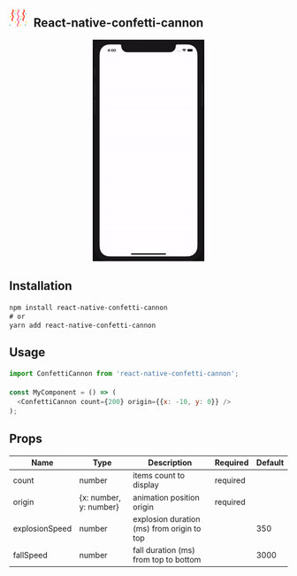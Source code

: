 ## <img height="32" src=".github/logo.png" alt="React-native-confetti-cannon" style="margin-right: 12px;">React-native-confetti-cannon

<p align="center">
  <img height="400" src=".github/demo.gif" alt="React-native-confetti-cannon">
</p>

## Installation

```console
npm install react-native-confetti-cannon
# or
yarn add react-native-confetti-cannon
```

## Usage

```js
import ConfettiCannon from 'react-native-confetti-cannon';

const MyComponent = () => (
  <ConfettiCannon count={200} origin={{x: -10, y: 0}} />
);
```

## Props

| Name           | Type                   | Description                                | Required | Default |
|----------------|------------------------|--------------------------------------------|----------|---------|
| count          | number                 | items count to display                     | required |         |
| origin         | {x: number, y: number} | animation position origin                  | required |         |
| explosionSpeed | number                 | explosion duration (ms) from origin to top |          | 350     |
| fallSpeed      | number                 | fall duration (ms) from top to bottom      |          | 3000    |
